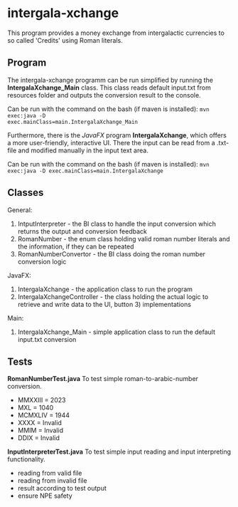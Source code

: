 # intergala-xchange
This program provides a money exchange from intergalactic currencies to so called 'Credits' using Roman literals.

## Program
The intergala-xchange  programm can be run simplified by running the **IntergalaXchange_Main** class. This class reads default input.txt from resources folder and outputs the conversion result to the console.

Can be run with the command on the bash (if maven is installed):
<code>mvn exec:java -D exec.mainClass=main.IntergalaXchange_Main</code>

Furthermore, there is the *JavaFX* program **IntergalaXchange**, which offers a more user-friendly, interactive UI. There the input can be read from a .txt-file and modified manually in the input text area.

Can be run with the command on the bash (if maven is installed):
<code>mvn exec:java -D exec.mainClass=main.IntergalaXchange</code>
## Classes

General:

1) IntputInterpreter - the BI class to handle the input conversion which returns the output and conversion feedback
2) RomanNumber - the enum class holding valid roman number literals and the information, if they can be repeated
3) RomanNumberConvertor - the BI class doing the roman number conversion logic

JavaFX:
1) IntergalaXchange - the application class to run the program
2) IntergalaXchangeController - the class holding the actual logic to retrieve and write data to the UI, button 3) implementations

Main:
1) IntergalaXchange_Main - simple application class to run the default input.txt conversion

## Tests

**RomanNumberTest.java**
To test simple roman-to-arabic-number conversion.
- MMXXIII = 2023
- MXL = 1040
- MCMXLIV = 1944
- XXXX = Invalid
- MMIM = Invalid
- DDIX = Invalid

**InputInterpreterTest.java**
To test simple input reading and input interpreting functionality. 
- reading from valid file
- reading from invalid file
- result according to test output
- ensure NPE safety
